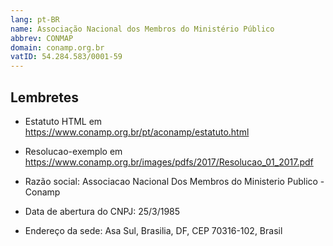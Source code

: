 ```yaml
---
lang: pt-BR
name: Associação Nacional dos Membros do Ministério Público
abbrev: CONMAP
domain: conamp.org.br
vatID: 54.284.583/0001-59
---
```


## Lembretes    

* Estatuto HTML em https://www.conamp.org.br/pt/aconamp/estatuto.html
* Resolucao-exemplo em https://www.conamp.org.br/images/pdfs/2017/Resolucao_01_2017.pdf


* Razão social: Associacao Nacional Dos Membros do Ministerio Publico - Conamp
* Data de abertura do CNPJ: 25/3/1985
* Endereço da sede:  Asa Sul, Brasilia, DF, CEP 70316-102, Brasil
